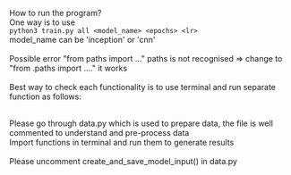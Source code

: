 How to run the program?
<br>
One way is to use 
<br>
`python3 train.py all <model_name> <epochs> <lr>`
<br>
model_name can be 'inception' or 'cnn'
<br><br>
Possible error "from paths import ..." paths is not recognised => change to "from .paths import ...." it works
<br><br>
Best way to check each functionality is to use terminal and run separate function as follows:
<br><br>

Please go through data.py which is used to prepare data, the file is well commented to understand and pre-process data
<br>
Import functions in terminal and run them to generate results
<br><br>
Please uncomment create_and_save_model_input() in data.py